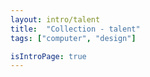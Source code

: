 ```yaml
---
layout: intro/talent
title:  "Collection - talent"
tags: ["computer", "design"]

isIntroPage: true
---
```



